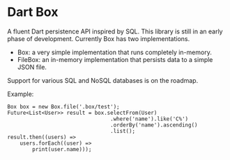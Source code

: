Dart Box
========

A fluent Dart persistence API inspired by SQL.
This library is still in an early phase of development.
Currently Box has two implementations.

  * Box: a very simple implementation that runs completely in-memory.
  * FileBox: an in-memory implementation that persists data to a simple JSON file.

Support for various SQL and NoSQL databases is on the roadmap.

Example:

    Box box = new Box.file('.box/test');
    Future<List<User>> result = box.selectFrom(User)
                                     .where('name').like('C%')
                                     .orderBy('name').ascending()
                                     .list();
    result.then((users) => 
        users.forEach((user) => 
            print(user.name)));